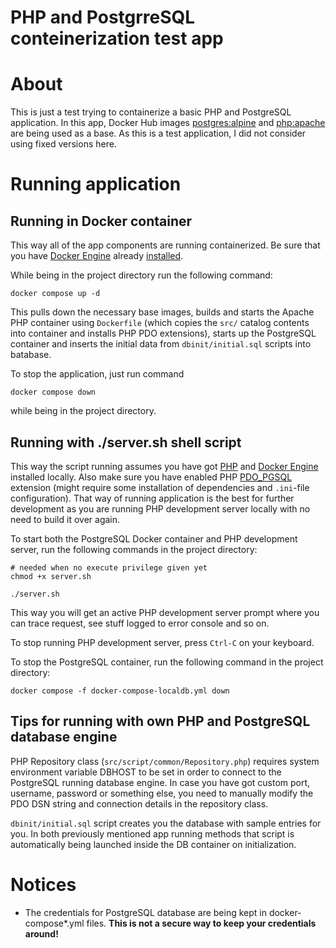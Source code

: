 # PHP and PostgrreSQL conteinerization test app

# About

This is just a test trying to containerize a basic PHP and PostgreSQL application. In this app, Docker Hub images [postgres:alpine](https://hub.docker.com/_/postgres) and [php:apache](https://hub.docker.com/_/php) are being used as a base. As this is a test application, I did not consider using fixed versions here.

# Running application

## Running in Docker container

This way all of the app components are running containerized. Be sure that you have [Docker Engine](https://docs.docker.com/engine/) already [installed](https://docs.docker.com/engine/install/).

While being in the project directory run the following command:

    docker compose up -d

This pulls down the necessary base images, builds and starts the Apache PHP container using `Dockerfile` (which copies the `src/` catalog contents into container and installs PHP PDO extensions), starts up the PostgreSQL container and inserts the initial data from `dbinit/initial.sql` scripts into batabase.

To stop the application, just run command

    docker compose down

while being in the project directory.

## Running with ./server.sh shell script

This way the script running assumes you have got [PHP](https://www.php.net/) and [Docker Engine](https://docs.docker.com/engine/) installed locally. Also make sure you have enabled PHP [PDO_PGSQL](https://www.php.net/manual/en/ref.pdo-pgsql.php) extension (might require some installation of dependencies and `.ini`-file configuration). That way of running application is the best for further development as you are running PHP development server locally with no need to build it over again.

To start both the PostgreSQL Docker container and PHP development server, run the following commands in the project directory:

    # needed when no execute privilege given yet
    chmod +x server.sh

    ./server.sh

This way you will get an active PHP development server prompt where you can trace request, see stuff logged to error console and so on.

To stop running PHP development server, press `Ctrl-C` on your keyboard.

To stop the PostgreSQL container, run the following command in the project directory:

    docker compose -f docker-compose-localdb.yml down

## Tips for running with own PHP and PostgreSQL database engine

PHP Repository class (`src/script/common/Repository.php`) requires system environment variable DBHOST to be set in order to connect to the PostgreSQL running database engine. In case you have got custom port, username, password or something else, you need to manually modify the PDO DSN string and connection details in the repository class.

`dbinit/initial.sql` script creates you the database with sample entries for you. In both previously mentioned app running methods that script is automatically being launched inside the DB container on initialization.

# Notices

- The credentials for PostgreSQL database are being kept in docker-compose*.yml files. **This is not a secure way to keep your credentials around!**
